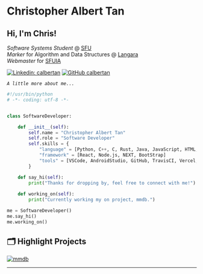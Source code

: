 # Christopher Albert Tan

<h2> Hi, I'm Chris!</h2>
<p>
    <em>Software Systems Student</em> @ <a href="https://www.sfu.ca/">SFU</a>
    <br>    
    <em>Marker</em> for Algorithm and Data Structures @ <a href="https://langara.ca/programs-and-courses/courses/CPSC/1160.html">Langara</a>
    <br>
    <em>Webmaster</em> for <a href="sfuia.com">SFUIA</a>
</p>

[![Linkedin: calbertan](https://img.shields.io/badge/-calbertan-blue?style=flat-square&logo=Linkedin&logoColor=white&link=https://www.linkedin.com/in/thaianebraga/)](https://www.linkedin.com/in/calbertan/)
[![GitHub calbertan](https://img.shields.io/github/followers/calbertan?label=follow&style=social)](https://github.com/calbertan)


*`A little more about me...`*  
```python
#!/usr/bin/python
# -*- coding: utf-8 -*-


class SoftwareDeveloper:

    def __init__(self):
        self.name = "Christopher Albert Tan"
        self.role = "Software Developer"
        self.skills = {
            "language" = [Python, C++, C, Rust, Java, JavaScript, HTML, CSS, Haskell, mySQL]
            "framework" = [React, Node.js, NEXT, BootStrap]
            "tools" = [VSCode, AndroidStudio, GitHub, TravisCI, Vercel, Heroku, Linux, Windows]
        }

    def say_hi(self):
        print("Thanks for dropping by, feel free to connect with me!")
    
    def working_on(self):
        print("Currently working my on project, mmdb.")

me = SoftwareDeveloper()
me.say_hi()
me.working_on()
```

## 🗂️ Highlight Projects

<a href="https://github.com/calbertan/mmdb">
  <img align="center" src="https://github-readme-stats.vercel.app/api/pin/?username=calbertan&repo=mmdb&show_icons=true&line_height=27&title_color=6aa6f8&text_color=8a919a&icon_color=6aa6f8&bg_color=22272e" alt="mmdb" />
</a>

<br>

---